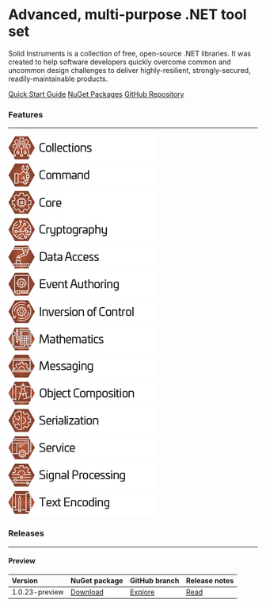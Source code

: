 <!--
Copyright (c) RapidField LLC. Licensed under the MIT License. See LICENSE.txt in the project root for license information.
-->

# Advanced, multi-purpose .NET tool set

Solid Instruments is a collection of free, open-source .NET libraries. It was created to help software developers quickly overcome common and uncommon design challenges to deliver highly-resilient, strongly-secured, readily-maintainable products.

<span class="linkbuttongroup">
<a class="linkbutton" href="articles/QuickStartGuide.html">Quick Start Guide</a>
<a class="linkbutton" href="https://www.nuget.org">NuGet Packages</a>
<a class="linkbutton" href="https://www.github.com/RapidField/solid-instruments">GitHub Repository</a>
</span>

### Features
- - -

[![Collections label](images/Label.Collections.300w.png)](https://www.solidinstruments.com/api/RapidField.SolidInstruments.Collections.html)
[![Command label](images/Label.Command.300w.png)](https://www.solidinstruments.com/api/RapidField.SolidInstruments.Command.html)
[![Core label](images/Label.Core.300w.png)](https://www.solidinstruments.com/api/RapidField.SolidInstruments.Core.html)
[![Cryptography label](images/Label.Cryptography.300w.png)](https://www.solidinstruments.com/api/RapidField.SolidInstruments.Cryptography.html)
[![Data Access label](images/Label.DataAccess.300w.png)](https://www.solidinstruments.com/api/RapidField.SolidInstruments.DataAccess.html)
[![Event Authoring label](images/Label.EventAuthoring.300w.png)](https://www.solidinstruments.com/api/RapidField.SolidInstruments.EventAuthoring.html)
[![Inversion of Control label](images/Label.InversionOfControl.300w.png)](https://www.solidinstruments.com/api/RapidField.SolidInstruments.InversionOfControl.html)
[![Mathematics label](images/Label.Mathematics.300w.png)](https://www.solidinstruments.com/api/RapidField.SolidInstruments.Mathematics.html)
[![Messaging label](images/Label.Messaging.300w.png)](https://www.solidinstruments.com/api/RapidField.SolidInstruments.Messaging.html)
[![Object Composition label](images/Label.ObjectComposition.300w.png)](https://www.solidinstruments.com/api/RapidField.SolidInstruments.ObjectComposition.html)
[![Serialization label](images/Label.Serialization.300w.png)](https://www.solidinstruments.com/api/RapidField.SolidInstruments.Serialization.html)
[![Service label](images/Label.Service.300w.png)](https://www.solidinstruments.com/api/RapidField.SolidInstruments.Service.html)
[![Signal Processing label](images/Label.SignalProcessing.300w.png)](https://www.solidinstruments.com/api/RapidField.SolidInstruments.SignalProcessing.html)
[![Text Encoding label](images/Label.TextEncoding.300w.png)](https://www.solidinstruments.com/api/RapidField.SolidInstruments.TextEncoding.html)

### Releases
- - -

#### Preview

| Version           | NuGet package                                                         | GitHub branch                                                                                                   | Release notes                                   |
| :---------------- | :-------------------------------------------------------------------- | :-------------------------------------------------------------------------------------------------------------- | :---------------------------------------------- |
| 1.0.23-preview    | [Download](https://www.nuget.org)                                     | [Explore](https://www.github.com/RapidField/solid-instruments/tree/release/1.0.23-preview)                      | [Read](releasenotes/v1.0.23.md)                 |